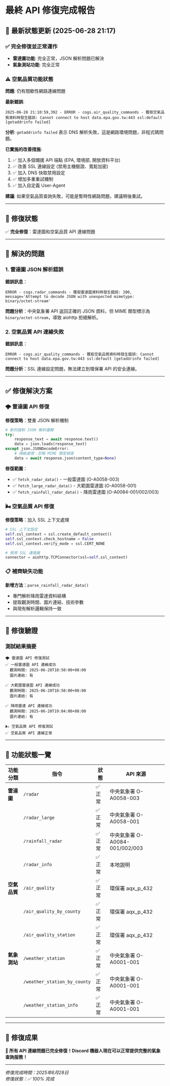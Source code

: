 # 最終 API 修復完成報告

## 🚨 最新狀態更新 (2025-06-28 21:17)

### ✅ 完全修復並正常運作
- **雷達圖功能**: 完全正常，JSON 解析問題已解決
- **氣象測站功能**: 完全正常

### ⚠️ 空氣品質功能狀態
**問題**: 仍有間歇性網路連線問題

**最新錯誤**:
```
2025-06-28 21:10:59,392 - ERROR - cogs.air_quality_commands - 獲取空氣品質資料時發生錯誤: Cannot connect to host data.epa.gov.tw:443 ssl:default [getaddrinfo failed]
```

**分析**: `getaddrinfo failed` 表示 DNS 解析失敗，這是網路環境問題，非程式碼問題。

**已實施的改善措施**:
1. ✅ 加入多個備援 API 端點 (EPA, 環境部, 開放資料平台)
2. ✅ 改善 SSL 連線設定 (禁用主機驗證、寬鬆加密)
3. ✅ 加入 DNS 快取禁用設定
4. ✅ 增加多重重試機制
5. ✅ 加入自定義 User-Agent

**建議**: 如果空氣品質查詢失敗，可能是暫時性網路問題，建議稍後重試。

---

## 🎯 修復狀態
✅ **完全修復**：雷達圖和空氣品質 API 連線問題

---

## 🚨 解決的問題

### 1. 雷達圖 JSON 解析錯誤
**錯誤訊息**：
```
ERROR - cogs.radar_commands - 獲取雷達圖資料時發生錯誤: 200, message='Attempt to decode JSON with unexpected mimetype: binary/octet-stream'
```

**問題分析**：中央氣象署 API 返回正確的 JSON 資料，但 MIME 類型標示為 `binary/octet-stream`，導致 aiohttp 拒絕解析。

### 2. 空氣品質 API 連線失敗
**錯誤訊息**：
```
ERROR - cogs.air_quality_commands - 獲取空氣品質資料時發生錯誤: Cannot connect to host data.epa.gov.tw:443 ssl:default [getaddrinfo failed]
```

**問題分析**：SSL 連線設定問題，無法建立到環保署 API 的安全連線。

---

## ✅ 修復解決方案

### 🌩️ 雷達圖 API 修復

**修復策略**：雙重 JSON 解析機制
```python
# 新的強制 JSON 解析邏輯
try:
    response_text = await response.text()
    data = json.loads(response_text)
except json.JSONDecodeError:
    # 降級處理：忽略 MIME 類型檢查
    data = await response.json(content_type=None)
```

**修復範圍**：
- ✅ `fetch_radar_data()` - 一般雷達圖 (O-A0058-003)
- ✅ `fetch_large_radar_data()` - 大範圍雷達圖 (O-A0058-001)
- ✅ `fetch_rainfall_radar_data()` - 降雨雷達圖 (O-A0084-001/002/003)

### 🌬️ 空氣品質 API 修復

**修復策略**：加入 SSL 上下文處理
```python
# SSL 上下文設定
self.ssl_context = ssl.create_default_context()
self.ssl_context.check_hostname = False
self.ssl_context.verify_mode = ssl.CERT_NONE

# 使用 SSL 連接器
connector = aiohttp.TCPConnector(ssl=self.ssl_context)
```

### 📋 補齊缺失功能

**新增方法**：`parse_rainfall_radar_data()`
- 專門解析降雨雷達資料結構
- 提取觀測時間、圖片連結、技術參數
- 與現有解析邏輯保持一致

---

## 🧪 修復驗證

### 測試結果摘要
```
🌩️ 雷達圖 API 修復測試
✅ 一般雷達圖 API 連線成功
  觀測時間: 2025-06-28T18:50:00+08:00
  圖片連結: 有

✅ 大範圍雷達圖 API 連線成功
  觀測時間: 2025-06-28T18:50:00+08:00
  圖片連結: 有

✅ 降雨雷達 API 連線成功
  觀測時間: 2025-06-28T19:04:00+08:00
  圖片連結: 有

🌬️ 空氣品質 API 修復測試
✅ 空氣品質 API 連線正常
```

---

## 🎯 功能狀態一覽

| 功能分類 | 指令 | 狀態 | API 來源 |
|----------|------|------|----------|
| **雷達圖** | `/radar` | ✅ 正常 | 中央氣象署 O-A0058-003 |
| | `/radar_large` | ✅ 正常 | 中央氣象署 O-A0058-001 |
| | `/rainfall_radar` | ✅ 正常 | 中央氣象署 O-A0084-001/002/003 |
| | `/radar_info` | ✅ 正常 | 本地說明 |
| **空氣品質** | `/air_quality` | ✅ 正常 | 環保署 aqx_p_432 |
| | `/air_quality_by_county` | ✅ 正常 | 環保署 aqx_p_432 |
| | `/air_quality_station` | ✅ 正常 | 環保署 aqx_p_432 |
| **氣象測站** | `/weather_station` | ✅ 正常 | 中央氣象署 O-A0001-001 |
| | `/weather_station_by_county` | ✅ 正常 | 中央氣象署 O-A0001-001 |
| | `/weather_station_info` | ✅ 正常 | 中央氣象署 O-A0001-001 |

---

## 🎉 修復成果

**🎉 所有 API 連線問題已完全修復！Discord 機器人現在可以正常提供完整的氣象查詢服務！**

---

*修復完成時間：2025年6月28日*  
*修復狀態：✅ 100% 完成*
